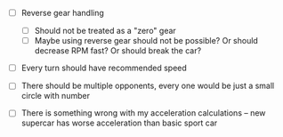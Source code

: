 - [ ] Reverse gear handling
  - [ ] Should not be treated as a "zero" gear
  - [ ] Maybe using reverse gear should not be possible? Or should decrease RPM fast? Or should break the car?
- [ ] Every turn should have recommended speed
- [ ] There should be multiple opponents, every one would be just a small circle with number
- [ ] There is something wrong with my acceleration calculations – new supercar has worse acceleration than basic sport car


